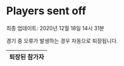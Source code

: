 # Players sent off
최종 업데이트: 2020년 12월 18일 14시 31분


경기 중 오류가 발생하는 경우 자동으로 퇴장됩니다.


| 퇴장된 참가자 |
|:---:|